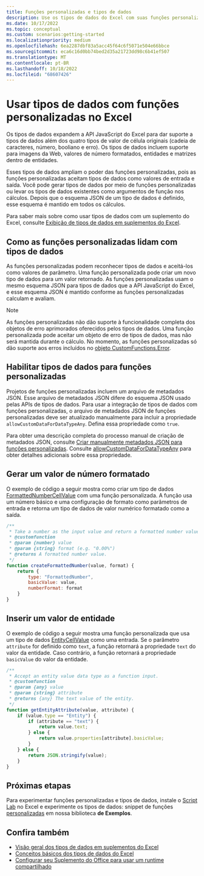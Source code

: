```yaml
---
title: Funções personalizadas e tipos de dados
description: Use os tipos de dados do Excel com suas funções personalizadas e Suplementos do Office.
ms.date: 10/17/2022
ms.topic: conceptual
ms.custom: scenarios:getting-started
ms.localizationpriority: medium
ms.openlocfilehash: 6ea2287dbf83a5acc45f64c6f5071e504e66bbce
ms.sourcegitcommit: eca6c16d0bb74bed2d35a21723dd98c6b41ef507
ms.translationtype: MT
ms.contentlocale: pt-BR
ms.lasthandoff: 10/18/2022
ms.locfileid: "68607426"
---
```

# <a name="use-data-types-with-custom-functions-in-excel"></a>Usar tipos de dados com funções personalizadas no Excel

Os tipos de dados expandem a API JavaScript do Excel para dar suporte a tipos de dados além dos quatro tipos de valor de célula originais (cadeia de caracteres, número, booliano e erro). Os tipos de dados incluem suporte para imagens da Web, valores de número formatados, entidades e matrizes dentro de entidades.

Esses tipos de dados ampliam o poder das funções personalizadas, pois as funções personalizadas aceitam tipos de dados como valores de entrada e saída. Você pode gerar tipos de dados por meio de funções personalizadas ou levar os tipos de dados existentes como argumentos de função nos cálculos. Depois que o esquema JSON de um tipo de dados é definido, esse esquema é mantido em todos os cálculos.

Para saber mais sobre como usar tipos de dados com um suplemento do Excel, consulte [Exibição de tipos de dados em suplementos do Excel](excel-data-types-overview.md).

## <a name="how-custom-functions-handle-data-types"></a>Como as funções personalizadas lidam com tipos de dados

As funções personalizadas podem reconhecer tipos de dados e aceitá-los como valores de parâmetro. Uma função personalizada pode criar um novo tipo de dados para um valor retornado. As funções personalizadas usam o mesmo esquema JSON para tipos de dados que a API JavaScript do Excel, e esse esquema JSON é mantido conforme as funções personalizadas calculam e avaliam.

> [!NOTE]
> As funções personalizadas não dão suporte à funcionalidade completa dos objetos de erro aprimorados oferecidos pelos tipos de dados. Uma função personalizada pode aceitar um objeto de erro de tipos de dados, mas não será mantida durante o cálculo. No momento, as funções personalizadas só dão suporte aos erros incluídos no [objeto CustomFunctions.Error](custom-functions-errors.md).

## <a name="enable-data-types-for-custom-functions"></a>Habilitar tipos de dados para funções personalizadas

Projetos de funções personalizadas incluem um arquivo de metadados JSON. Esse arquivo de metadados JSON difere do esquema JSON usado pelas APIs de tipos de dados. Para usar a integração de tipos de dados com funções personalizadas, o arquivo de metadados JSON de funções personalizadas deve ser atualizado manualmente para incluir a propriedade `allowCustomDataForDataTypeAny`. Defina essa propriedade como `true`.

Para obter uma descrição completa do processo manual de criação de metadados JSON, consulte [Criar manualmente metadados JSON para funções personalizadas](custom-functions-json.md). Consulte [allowCustomDataForDataTypeAny](custom-functions-json.md#allowcustomdatafordatatypeany) para obter detalhes adicionais sobre essa propriedade.

## <a name="output-a-formatted-number-value"></a>Gerar um valor de número formatado

O exemplo de código a seguir mostra como criar um tipo de dados [FormattedNumberCellValue](/javascript/api/excel/excel.formattednumbercellvalue) com uma função personalizada. A função usa um número básico e uma configuração de formato como parâmetros de entrada e retorna um tipo de dados de valor numérico formatado como a saída.

```js
/**
 * Take a number as the input value and return a formatted number value as the output.
 * @customfunction
 * @param {number} value
 * @param {string} format (e.g. "0.00%")
 * @returns A formatted number value.
 */
function createFormattedNumber(value, format) {
    return {
        type: "FormattedNumber",
        basicValue: value,
        numberFormat: format
    }
}
```

## <a name="input-an-entity-value"></a>Inserir um valor de entidade

O exemplo de código a seguir mostra uma função personalizada que usa um tipo de dados [EntityCellValue](/javascript/api/excel/excel.entitycellvalue) como uma entrada. Se o parâmetro `attribute` for definido como `text`, a função retornará a propriedade `text` do valor da entidade. Caso contrário, a função retornará a propriedade `basicValue` do valor da entidade.

```js
/**
 * Accept an entity value data type as a function input.
 * @customfunction
 * @param {any} value
 * @param {string} attribute
 * @returns {any} The text value of the entity.
 */
function getEntityAttribute(value, attribute) {
    if (value.type == "Entity") {
        if (attribute == "text") {
            return value.text;
        } else {
            return value.properties[attribute].basicValue;
        }
    } else {
        return JSON.stringify(value);
    }
}
```

## <a name="next-steps"></a>Próximas etapas

Para experimentar funções personalizadas e tipos de dados, instale o [Script Lab](../overview/explore-with-script-lab.md) no Excel e experimente os tipos de dados: snippet de funções [personalizadas](https://github.com/OfficeDev/office-js-snippets/blob/prod/samples/excel/16-custom-functions/data-types-custom-functions.yaml) em nossa biblioteca **de Exemplos**.

## <a name="see-also"></a>Confira também

* [Visão geral dos tipos de dados em suplementos do Excel](excel-data-types-overview.md)
* [Conceitos básicos dos tipos de dados do Excel](excel-data-types-concepts.md)
* [Configurar seu Suplemento do Office para usar um runtime compartilhado](../develop/configure-your-add-in-to-use-a-shared-runtime.md)
